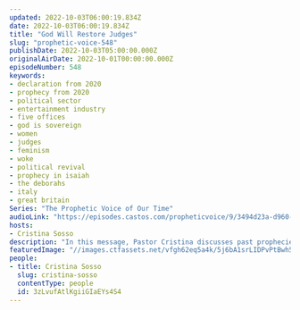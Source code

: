 ```yaml
---
updated: 2022-10-03T06:00:19.834Z
date: 2022-10-03T06:00:19.834Z
title: "God Will Restore Judges"
slug: "prophetic-voice-548"
publishDate: 2022-10-03T05:00:00.000Z
originalAirDate: 2022-10-01T00:00:00.000Z
episodeNumber: 548
keywords:
- declaration from 2020
- prophecy from 2020
- political sector
- entertainment industry
- five offices
- god is sovereign
- women
- judges
- feminism
- woke
- political revival
- prophecy in isaiah
- the deborahs
- italy
- great britain
Series: "The Prophetic Voice of Our Time"
audioLink: "https://episodes.castos.com/propheticvoice/9/3494d23a-d960-46b0-bb71-06049d8432c1/10-01-02-22-The-Prophetic-Voice-of-our-Time-mixdown-.mp3"
hosts:
- Cristina Sosso
description: "In this message, Pastor Cristina discusses past prophecies that we are already beginning to see come to pass. Major changes are coming in every sector of society. The Deborahs of our time are arising. Do not worry or get distracted. If we focus on God and do spiritual warfare, we will win every time, but if we do things the worlds way, we will lose every time. Great things have already begun happening, and there's much more to come, so let us stay focused on the Lord!"
featuredImage: "//images.ctfassets.net/vfgh62eq5a4k/5j6bA1srLIDPvPtBwh5CXL/96da916f990b6f93bf68b9e672677a8c/tingey-injury-law-firm-DZpc4UY8ZtY-unsplash__1_.jpg"
people:
- title: Cristina Sosso
  slug: cristina-sosso
  contentType: people
  id: 3zLvufAtlKgiiGIaEYs4S4
---
```

